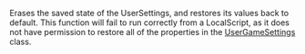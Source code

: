 Erases the saved state of the UserSettings, and restores its values back to default. This function will fail to run correctly from a LocalScript, as it does not have permission to restore all of the properties in the [UserGameSettings](https://developer.roblox.com/en-us/api-reference/class/UserGameSettings) class.